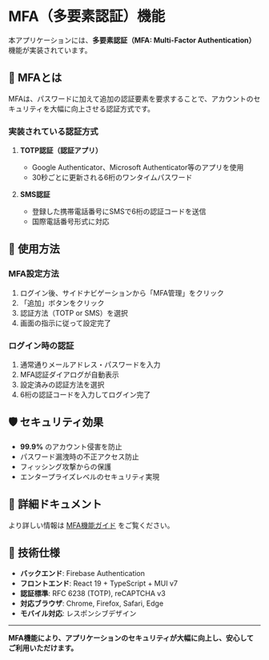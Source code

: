 # MFA（多要素認証）機能

本アプリケーションには、**多要素認証（MFA: Multi-Factor Authentication）** 機能が実装されています。

## 🔐 MFAとは

MFAは、パスワードに加えて追加の認証要素を要求することで、アカウントのセキュリティを大幅に向上させる認証方式です。

### 実装されている認証方式

1. **TOTP認証（認証アプリ）**
   - Google Authenticator、Microsoft Authenticator等のアプリを使用
   - 30秒ごとに更新される6桁のワンタイムパスワード

2. **SMS認証**
   - 登録した携帯電話番号にSMSで6桁の認証コードを送信
   - 国際電話番号形式に対応

## 📱 使用方法

### MFA設定方法
1. ログイン後、サイドナビゲーションから「MFA管理」をクリック
2. 「追加」ボタンをクリック
3. 認証方法（TOTP or SMS）を選択
4. 画面の指示に従って設定完了

### ログイン時の認証
1. 通常通りメールアドレス・パスワードを入力
2. MFA認証ダイアログが自動表示
3. 設定済みの認証方法を選択
4. 6桁の認証コードを入力してログイン完了

## 🛡️ セキュリティ効果

- **99.9%** のアカウント侵害を防止
- パスワード漏洩時の不正アクセス防止
- フィッシング攻撃からの保護
- エンタープライズレベルのセキュリティ実現

## 📖 詳細ドキュメント

より詳しい情報は [MFA機能ガイド](./docs/MFA_GUIDE.md) をご覧ください。

## 🚀 技術仕様

- **バックエンド**: Firebase Authentication
- **フロントエンド**: React 19 + TypeScript + MUI v7
- **認証標準**: RFC 6238 (TOTP), reCAPTCHA v3
- **対応ブラウザ**: Chrome, Firefox, Safari, Edge
- **モバイル対応**: レスポンシブデザイン

---

**MFA機能により、アプリケーションのセキュリティが大幅に向上し、安心してご利用いただけます。**
